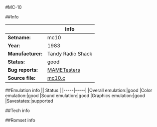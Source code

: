 #MC-10

##Info

||Info|
|-----|-----|
|**Setname:**|mc10
|**Year:**|1983
|**Manufacturer:**|Tandy Radio Shack
|**Status:**|good
|**Bug reports:**|[MAMETesters](http://mametesters.org/view_all_set.php?type=1&temporary=y&search=mc10.c)
|**Source file:**|[mc10.c](https://github.com/mamedev/mame/blob/master/src/mess/drivers/mc10.c)

##Emulation info
|| Status |
|-----|-----|
|Overall emulation:|good
|Color emulation:|good
|Sound emulation:|good
|Graphics emulation:|good
|Savestates:|supported

##Tech info

##Romset info

<!--- START OF EDITED COMMENT DO NOT TOUCH TEXT ABOVE-->
